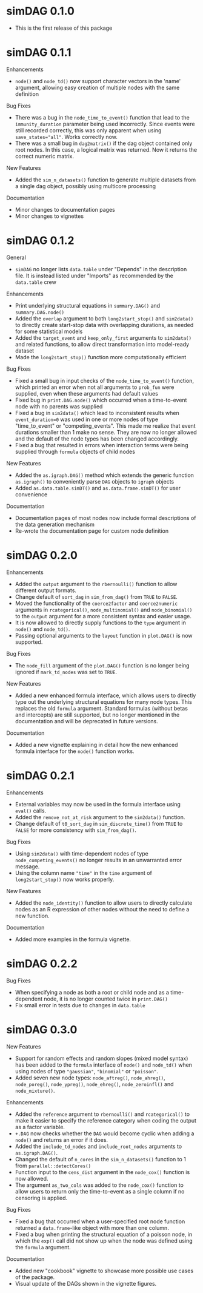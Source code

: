 # simDAG 0.1.0

* This is the first release of this package

# simDAG 0.1.1

Enhancements

* `node()` and `node_td()` now support character vectors in the 'name' argument, allowing easy creation of multiple nodes with the same definition

Bug Fixes

* There was a bug in the `node_time_to_event()` function that lead to the `immunity_duration` parameter being used incorrectly. Since events were still recorded correctly, this was only apparent when using `save_states="all"`. Works correctly now.
* There was a small bug in `dag2matrix()` if the dag object contained only root nodes. In this case, a logical matrix was returned. Now it returns the correct numeric matrix.

New Features

* Added the `sim_n_datasets()` function to generate multiple datasets from a single dag object, possibly using multicore processing

Documentation

* Minor changes to documentation pages
* Minor changes to vignettes

# simDAG 0.1.2

General

* `simDAG` no longer lists `data.table` under "Depends" in the description file. It is instead listed under "Imports" as recommended by the `data.table` crew

Enhancements

* Print underlying structural equations in `summary.DAG()` and `summary.DAG.node()`
* Added the `overlap` argument to both `long2start_stop()` and `sim2data()` to directly create start-stop data with overlapping durations, as needed for some statistical models
* Added the `target_event` and `keep_only_first` arguments to `sim2data()` and related functions, to allow direct transformation into model-ready dataset
* Made the `long2start_stop()` function more computationally efficient

Bug Fixes

* Fixed a small bug in input checks of the `node_time_to_event()` function, which printed an error when not all arguments to `prob_fun` were supplied, even when these arguments had default values
* Fixed bug in `print.DAG.node()` which occurred when a time-to-event node with no parents was supplied
* Fixed a bug in `sim2data()` which lead to inconsistent results when `event_duration=0` was used in one or more nodes of type "time_to_event" or "competing_events". This made me realize that event durations smaller than 1 make no sense. They are now no longer allowed and the default of the node types has been changed accordingly.
* Fixed a bug that resulted in errors when interaction terms were being supplied through `formula` objects of child nodes 

New Features

* Added the `as.igraph.DAG()` method which extends the generic function `as.igraph()` to conveniently parse `DAG` objects to `igraph` objects
* Added `as.data.table.simDT()` and `as.data.frame.simDT()` for user convenience

Documentation

* Documentation pages of most nodes now include formal descriptions of the data generation mechanism
* Re-wrote the documentation page for custom node definition

# simDAG 0.2.0

Enhancements

* Added the `output` argument to the `rbernoulli()` function to allow different output formats.
* Change default of `sort_dag` in `sim_from_dag()` from `TRUE` to `FALSE`.
* Moved the functionality of the `coerce2factor` and `coerce2numeric` arguments in `rcategorical()`, `node_multinomial()` and `node_binomial()` to the `output` argument for a more consistent syntax and easier usage.
* It is now allowed to directly supply functions to the `type` argument in `node()` and `node_td()`.
* Passing optional arguments to the `layout` function in `plot.DAG()` is now supported.

Bug Fixes

* The `node_fill` argument of the `plot.DAG()` function is no longer being ignored if `mark_td_nodes` was set to `TRUE`.

New Features

* Added a new enhanced formula interface, which allows users to directly type out the underlying structural equations for many node types. This replaces the old `formula` argument. Standard formulas (without betas and intercepts) are still supported, but no longer mentioned in the documentation and will be deprecated in future versions.

Documentation

* Added a new vignette explaining in detail how the new enhanced formula interface for the `node()` function works.

# simDAG 0.2.1

Enhancements

* External variables may now be used in the formula interface using `eval()` calls.
* Added the `remove_not_at_risk` argument to the `sim2data()` function.
* Change default of `t0_sort_dag` in `sim_discrete_time()` from `TRUE` to `FALSE` for more consistency with `sim_from_dag()`.

Bug Fixes

* Using `sim2data()` with time-dependent nodes of type `node_competing_events()` no longer results in an unwarranted error message.
* Using the column name `"time"` in the `time` argument of `long2start_stop()` now works properly.

New Features

* Added the `node_identity()` function to allow users to directly calculate nodes as an R expression of other nodes without the need to define a new function.

Documentation

* Added more examples in the formula vignette.

# simDAG 0.2.2

Bug Fixes

* When specifying a node as both a root or child node and as a time-dependent node, it is no longer counted twice in `print.DAG()`
* Fix small error in tests due to changes in `data.table`

# simDAG 0.3.0

New Features

* Support for random effects and random slopes (mixed model syntax) has been added to the `formula` interface of `node()` and `node_td()` when using nodes of type `"gaussian"`, `"binomial"` or `"poisson"`. 
* Added seven new node types: `node_aftreg()`, `node_ahreg()`, `node_poreg()`, `node_ypreg()`, `node_ehreg()`, `node_zeroinfl()` and `node_mixture()`.

Enhancements

* Added the `reference` argument to `rbernoulli()` and `rcategorical()` to make it easier to specify the reference category when coding the output as a factor variable.
* `+.DAG` now checks whether the `DAG` would become cyclic when adding a `node()` and returns an error if it does.
* Added the `include_td_nodes` and `include_root_nodes` arguments to `as.igraph.DAG()`.
* Changed the default of `n_cores` in the `sim_n_datasets()` function to 1 from `parallel::detectCores()`
* Function input to the `cens_dist` argument in the `node_cox()` function is now allowed.
* The argument `as_two_cols` was added to the `node_cox()` function to allow users to return only the time-to-event as a single column if no censoring is applied.

Bug Fixes

* Fixed a bug that occurred when a user-specified root node function returned a `data.frame`-like object with more than one column.
* Fixed a bug when printing the structural equation of a poisson node, in which the `exp()` call did not show up when the node was defined using the `formula` argument.

Documentation

* Added new "cookbook" vignette to showcase more possible use cases of the package.
* Visual update of the DAGs shown in the vignette figures.
